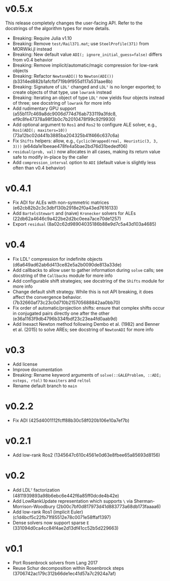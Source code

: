 # v0.5.x

This release completely changes the user-facing API.
Refer to the docstrings of the algorithm types for more details.

* Breaking: Require Julia v1.10
* Breaking: Remove `test/Rail371.mat`; use `SteelProfile(371)` from MORWiki.jl instead
* Breaking: New default value `ADI(; ignore_initial_guess=false)` differs from v0.4 behavior
* Breaking: Remove implicit/automatic/magic compression for low-rank objects
* Breaking: Refactor `NewtonADI()` to `Newton(ADI())` (b3314ed882b1afcfbf719b9f955d117a531aae8b)
* Breaking: Signature of `LDLᵀ` changed and `LDLᵀ` is no longer exported;
  to create objects of that type, use `lowrank` instead
* Breaking: Iterating an object of type `LDLᵀ` now yields four objects instead of three;
  see docstring of `lowrank` for more info
* Add rudimentary GPU support (a55b117c469a8dc9006d774d76ab733119a3fdc8, ef9c8fe47378a98f3b0c7b2010478f99c92f9930)
* Add optional argument to `Ros1` and `Ros2` to configure ALE solver, e.g., `Ros1(ADI(; maxiters=10))` (73a12bc02d441b3885ba204325b41f466c637c6a)
* Fix `Shifts` helpers: allow, e.g., `Cyclic(Wrapped(real, Heuristic(3, 3, 3)))` (e64da1e1beeae478fe4a5bae2bd76d31bededf06)
* `residual(prob, val)` now allocates in all cases, making its return value safe to modify in-place by the caller
* Add `compression_interval` option to `ADI` (default value is slightly less often than v0.4 behavior)

# v0.4.1

* Fix ADI for ALEs with non-symmetric matrices (e62cb82b2c3c3dbf130b2918e2f0a43ed7616133)
* Add `BartelsStewart` and (naive) `Kronecker` solvers for ALEs (22db62a4646c9a422be2d2bc0eea7ace70de1257)
* Export `residual` (8a02c62d98904035186b88e9d7c5a43d103a4685)

# v0.4

* Fix LDLᵀ compression for indefinite objects (d6a649ad62ab6d413ce82e5a2b0090de813a33de)
* Add callbacks to allow user to gather information during `solve` calls;
  see docstring of the `Callbacks` module for more info
* Add configurable shift strategies;
  see docstring of the `Shifts` module for more info
* Change default shift strategy.
  While this is not API breaking, it does affect the convergence behavior.
  (7b32660af73c23c0d710b215705688842aa0bb70)
* Fix order of automatic/projection shifts: ensure that complex shifts occur in
  conjugated pairs directly one after the other (e36a1163f9db4796b334fbdf23c23ea4fd0aab9d)
* Add Inexact Newton method following Dembo et al. (1982) and Benner et al. (2015) to solve AREs;
  see docstring of `NewtonADI` for more info

# v0.3

* Add license
* Improve documentation
* Breaking: Rename keyword arguments of `solve(::GALEProblem, ::ADI; nsteps, rtol)` to `maxiters` and `reltol`
* Rename default branch to `main`

# v0.2.2

* Fix ADI (425d4001112fcff88b30c58f020b106e10a7ef7b)

# v0.2.1

* Add low-rank Ros2 (1345647c610c4561e0d63e8fbee65a85693d8156)

# v0.2

* Add LDLᵀ factorization (4811939893a98b6ebc6e442f6a85ff0dcde4b42e)
* Add LowRankUpdate representation which supports `\` via Sherman-Morrison-Woodbury (2b00c7bf0d817973d41d883773a68db173faaaa6)
* Add low-rank Ros1 (implicit Euler) (c1d4bcf5c22fb71f85512e78c0071e58ffaf1397)
* Dense solvers now support sparse `E` (331094d0ca4cc84f4ae2d13df41cc52b5d229663)

# v0.1

* Port Rosenbrock solvers from Lang 2017
* Reuse Schur decomposition within Rosenbrock steps (3706742ac179c312b66de1ec41d57a7c2924a7af)
